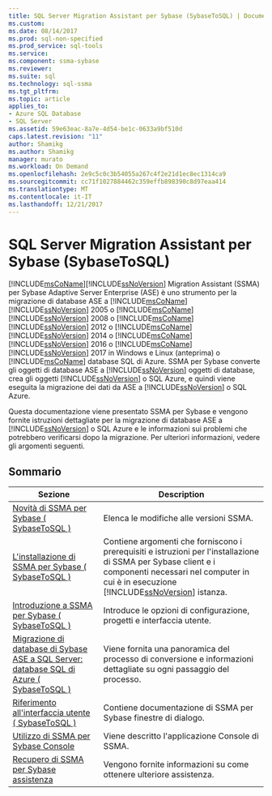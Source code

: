 ```yaml
---
title: SQL Server Migration Assistant per Sybase (SybaseToSQL) | Documenti Microsoft
ms.custom: 
ms.date: 08/14/2017
ms.prod: sql-non-specified
ms.prod_service: sql-tools
ms.service: 
ms.component: ssma-sybase
ms.reviewer: 
ms.suite: sql
ms.technology: sql-ssma
ms.tgt_pltfrm: 
ms.topic: article
applies_to:
- Azure SQL Database
- SQL Server
ms.assetid: 59e63eac-8a7e-4d54-be1c-0633a9bf510d
caps.latest.revision: "11"
author: Shamikg
ms.author: Shamikg
manager: murato
ms.workload: On Demand
ms.openlocfilehash: 2e9c5c0c3b54055a267c4f2e21d1ec8ec1314ca9
ms.sourcegitcommit: cc71f1027884462c359effb898390c8d97eaa414
ms.translationtype: MT
ms.contentlocale: it-IT
ms.lasthandoff: 12/21/2017
---
```

# <a name="sql-server-migration-assistant-for-sybase-sybasetosql"></a>SQL Server Migration Assistant per Sybase (SybaseToSQL)
[!INCLUDE[msCoName](../../includes/msconame_md.md)][!INCLUDE[ssNoVersion](../../includes/ssnoversion_md.md)] Migration Assistant (SSMA) per Sybase Adaptive Server Enterprise (ASE) è uno strumento per la migrazione di database ASE a [!INCLUDE[msCoName](../../includes/msconame_md.md)] [!INCLUDE[ssNoVersion](../../includes/ssnoversion_md.md)] 2005 o [!INCLUDE[msCoName](../../includes/msconame_md.md)] [!INCLUDE[ssNoVersion](../../includes/ssnoversion_md.md)] 2008 o [!INCLUDE[msCoName](../../includes/msconame_md.md)] [!INCLUDE[ssNoVersion](../../includes/ssnoversion_md.md)] 2012 o [!INCLUDE[msCoName](../../includes/msconame_md.md)] [!INCLUDE[ssNoVersion](../../includes/ssnoversion_md.md)] 2014 o [!INCLUDE[msCoName](../../includes/msconame_md.md)] [!INCLUDE[ssNoVersion](../../includes/ssnoversion_md.md)] 2016 o [!INCLUDE[msCoName](../../includes/msconame_md.md)] [!INCLUDE[ssNoVersion](../../includes/ssnoversion_md.md)] 2017 in Windows e Linux (anteprima) o [!INCLUDE[msCoName](../../includes/msconame_md.md)] database SQL di Azure. SSMA per Sybase converte gli oggetti di database ASE a [!INCLUDE[ssNoVersion](../../includes/ssnoversion_md.md)] oggetti di database, crea gli oggetti [!INCLUDE[ssNoVersion](../../includes/ssnoversion_md.md)] o SQL Azure, e quindi viene eseguita la migrazione dei dati da ASE a [!INCLUDE[ssNoVersion](../../includes/ssnoversion_md.md)] o SQL Azure.  
  
Questa documentazione viene presentato SSMA per Sybase e vengono fornite istruzioni dettagliate per la migrazione di database ASE a [!INCLUDE[ssNoVersion](../../includes/ssnoversion_md.md)] o SQL Azure e le informazioni sui problemi che potrebbero verificarsi dopo la migrazione. Per ulteriori informazioni, vedere gli argomenti seguenti.  
  
## <a name="contents"></a>Sommario  
  
|Sezione|Description|  
|-----------|---------------|  
|[Novità di SSMA per Sybase &#40; SybaseToSQL &#41;](../../ssma/sybase/what-s-new-in-ssma-for-sybase-sybasetosql.md)|Elenca le modifiche alle versioni SSMA.|  
|[L'installazione di SSMA per Sybase &#40; SybaseToSQL &#41;](../../ssma/sybase/installing-ssma-for-sybase-sybasetosql.md)|Contiene argomenti che forniscono i prerequisiti e istruzioni per l'installazione di SSMA per Sybase client e i componenti necessari nel computer in cui è in esecuzione [!INCLUDE[ssNoVersion](../../includes/ssnoversion_md.md)] istanza.|  
|[Introduzione a SSMA per Sybase &#40; SybaseToSQL &#41;](../../ssma/sybase/getting-started-with-ssma-for-sybase-sybasetosql.md)|Introduce le opzioni di configurazione, progetti e interfaccia utente.|  
|[Migrazione di database di Sybase ASE a SQL Server: database SQL di Azure &#40; SybaseToSQL &#41;](../../ssma/sybase/migrating-sybase-ase-databases-to-sql-server-azure-sql-db-sybasetosql.md)|Viene fornita una panoramica del processo di conversione e informazioni dettagliate su ogni passaggio del processo.|  
|[Riferimento all'interfaccia utente &#40; SybaseToSQL &#41;](../../ssma/sybase/user-interface-reference-sybasetosql.md)|Contiene documentazione di SSMA per Sybase finestre di dialogo.|  
|[Utilizzo di SSMA per Sybase Console](http://msdn.microsoft.com/c465e477-c479-4aa8-918d-58bf30884789)|Viene descritto l'applicazione Console di SSMA.|  
|[Recupero di SSMA per Sybase assistenza](http://go.microsoft.com/fwlink/?LinkID=708538&clcid=0x409)|Vengono fornite informazioni su come ottenere ulteriore assistenza.|  
  
